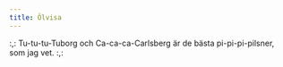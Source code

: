```yaml
---
title: Ölvisa
---
```

:,: Tu-tu-tu-Tuborg
och Ca-ca-ca-Carlsberg
är de bästa pi-pi-pi-pilsner,
som jag vet. :,:
